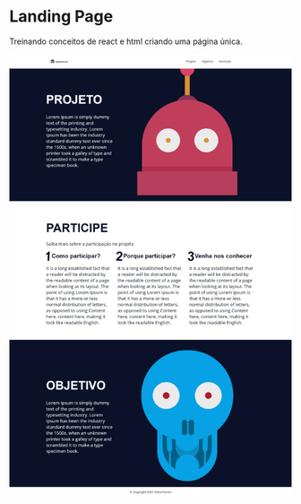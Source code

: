 # Landing Page

Treinando conceitos de react e html criando uma página única. 

![Screenshot](fotoSistema.png)

